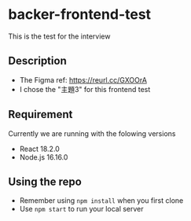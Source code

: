 # backer-frontend-test
This is the test for the interview

## Description
 - The Figma ref: https://reurl.cc/GXOOrA
 - I chose the "主題3" for this frontend test

## Requirement
Currently we are running with the folowing versions
 - React 18.2.0
 - Node.js 16.16.0

## Using the repo
 - Remember using ```npm install``` when you first clone
 - Use ```npm start``` to run your local server
